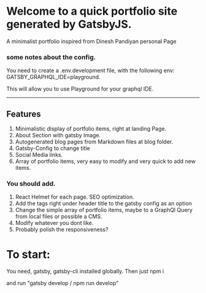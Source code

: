 # Welcome to a quick portfolio site generated by GatsbyJS.

A minimalist portfolio inspired from Dinesh Pandiyan personal Page

### some notes about the config.

You need to create a .env.development file, with the following env:
GATSBY_GRAPHQL_IDE=playground.

This will allow you to use Playground for your graphql IDE.

---

## Features

1. Minimalistic display of portfolio items, right at landing Page.
2. About Section with gatsby Image.
3. Autogenerated blog pages from Markdown files at blog folder.
4. Gatsby-Config to change title
5. Social Media links.
6. Array of portfolio items, very easy to modify and very quick to add new items.

### You should add.

1. React Helmet for each page. SEO optimization.
2. Add the tags right under header title to the gatsby config as an option
3. Change the simple array of portfolio items, maybe to a GraphQl Query from local files or possible a CMS.
4. Modify whatever you dont like.
5. Probably polish the responsiveness?

# To start:

You need, gatsby, gatsby-cli installed globally.
Then just npm i

and run "gatsby develop / npm run develop"
